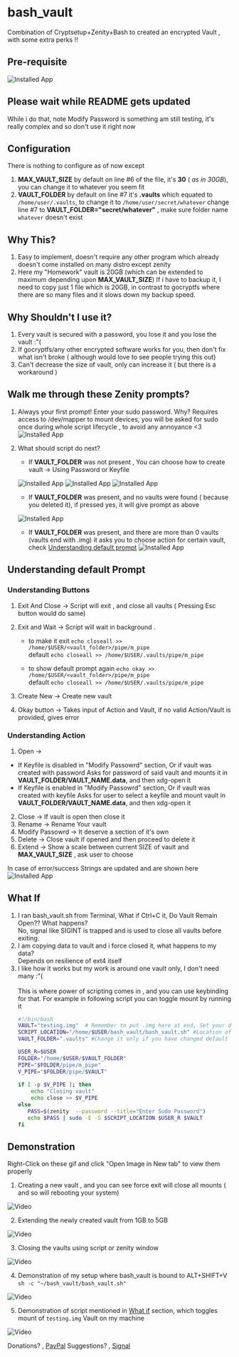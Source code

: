 # bash_vault

Combination of Cryptsetup+Zenity+Bash to created an encrypted Vault , with some extra perks !!

## Pre-requisite

![Installed App](./source/prerequisite.png "Check if you have these installed")

## Please wait while README gets updated 

While i do that, note Modify Password is something am still testing, it's really complex and so don't use it right now

## Configuration

There is nothing to configure as of now except

1. **MAX_VAULT_SIZE** by default on line #6 of the file, it's **30** ( *as in 30GB*), you can change it to whatever you seem fit
2. **VAULT_FOLDER** by default on line #7 it's **.vaults** which equated to ``` /home/user/.vaults ```, to change it to ``` /home/user/secret/whatever ``` change line #7 to **VAULT_FOLDER="secret/whatever"** , make sure folder name ``` whatever ``` doesn't exist

## Why This?

1. Easy to implement, doesn't require any other program which already doesn't come installed on many distro except zenity 
2. Here my "Homework" vault is 20GB (which can be extended to maximum depending upon **MAX_VAULT_SIZE**) If i have to backup it, I need to copy just 1 file which is 20GB, in contrast to gocryptfs where there are so many files and it slows down my backup speed.

## Why Shouldn't I use it? 

1. Every vault is secured with a password, you lose it and you lose the vault :"( 
2. If gocryptfs/any other encrypted software works for you, then don't fix what isn't broke ( although would love to see people trying this out)
3. Can't decrease the size of vault, only can increase it ( but there is a workaround )

## Walk me through these Zenity prompts?

1. Always your first prompt! Enter your sudo password. Why? Requires access to /dev/mapper to mount devices, you will be asked for sudo once during whole script lifecycle , to avoid any annoyance <3
![Installed App](./source/sudo.png "Your First Prompt, Asking for Sudo Password")  

2. What should script do next? 
    - If **VAULT_FOLDER** was not present , You can choose how to create vault -> Using Password or Keyfile
     
     ![Installed App](./source/choose_howto.png "If your Sudo password is correct, On first run ") ![Installed App](./source/create_vault.png "Creating vault with password ") ![Installed App](./source/keyfile.png "Creating vault with keyfile ") 
     
    - If **VAULT_FOLDER** was present, and no vaults were found ( because you deleted it), if pressed yes, it will give prompt as above
    
     ![Installed App](./source/no_vault.png "If your Sudo password is correct, And you have no vaults, check vault folder to see if you have vaults?")
    
    - If **VAULT_FOLDER** was present, and there are more than 0 vaults (vaults end with .img) it asks you to choose action for certain vault, check [Understanding default prompt](#understanding-default-prompt) 
     ![Installed App](./source/default.png "If your Sudo password is correct, And you have no vaults, check vault folder to see if you have vaults?")

## Understanding default Prompt

### Understanding Buttons 

1. Exit And Close -> Script will exit , and close all vaults ( Pressing Esc button would do same)
2. Exit and Wait -> Script will wait in background . 
   - to make it exit 
    ``` echo closeall >> /home/$USER/<vault_folder>/pipe/m_pipe ```<br>
    default ``` echo closeall >> /home/$USER/.vaults/pipe/m_pipe ```

   - to show default prompt again 
    ``` echo okay >> /home/$USER/<vault_folder>/pipe/m_pipe ```<br>
    default ``` echo closeall >> /home/$USER/.vaults/pipe/m_pipe ```

3. Create New -> Create new vault 
4. Okay button -> Takes input of Action and Vault, if no valid Action/Vault is provided, gives error

### Understanding Action 

1. Open -> 
  - If Keyfile is disabled in "Modify Passowrd" section, Or if vault was created with password
      Asks for password of said vault and mounts it in **VAULT_FOLDER/VAULT_NAME.data**, and then xdg-open it 
  - If Keyfile is enabled in "Modify Passowrd" section, Or if vault was created with keyfile
      Asks for user to select a keyfile and mount vault in **VAULT_FOLDER/VAULT_NAME.data**, and then xdg-open it 
2. Close -> If vault is open then close it 
3. Rename -> Rename Your vault
4. Modify Passowrd -> It deserve a section of it's own
5. Delete -> Close vault if opened and then proceed to delete it 
6. Extend -> Show a scale between current SIZE of vault and **MAX_VAULT_SIZE** , ask user to choose 

In case of error/success Strings are updated and are shown here
![Installed App](./source/info_action.png "See the highlight in red sqaure!")

## What If

1. I ran bash_vault.sh from Terminal, What if Ctrl+C it, Do Vault Remain Open?? What happens?
   <br>
   No, signal like SIGINT is trapped and is used to close all vaults before exiting.
2. I am copying data to vault and i force closed it, what happens to my data? 
   <br>
   Depends on resilience of ext4 itself
3. I like how it works but my work is around one vault only, I don't need many :"( <br>
   <br>
   This is where power of scripting comes in , and you can use keybinding for that.
   For example in following script you can toggle mount by running it 
    ```bash 
    #!/bin/bash
    VAULT="testing.img"  # Remember to put .img here at end, Set your default vault  
    SCRIPT_LOCATION="/home/$USER/bash_vault/bash_vault.sh" #Location of your bash_vault script 
    VAULT_FOLDER=".vaults" #Change it only if you have changed default in script 
   
    USER_R=$USER
    FOLDER="/home/$USER/$VAULT_FOLDER"
    PIPE="$FOLDER/pipe/m_pipe"
    V_PIPE="$FOLDER/pipe/$VAULT"
     
    if [ -p $V_PIPE ]; then 
        echo "Closing vault"
        echo close >> $V_PIPE 
    else
       PASS=$(zenity  --password --title="Enter Sudo Password") 
       echo $PASS | sudo -E -S $SCRIPT_LOCATION $USER_R $VAULT
    fi
    ```
## Demonstration 

Right-Click on these gif and click "Open Image in New tab" to view them properly

1. Creating a new vault , and you can see force exit will close all mounts ( and so will rebooting your system)

![Video](./source/create_vault_and_foce_close.gif)

2. Extending the newly created vault from 1GB to 5GB 
   
![Video](./source/extend_video.gif)

3. Closing the vaults using script or zenity window

![Video](./source/closing_vault.gif)

4. Demonstration of my setup where bash_vault is bound to ALT+SHIFT+V `sh -c "~/bash_vault/bash_vault.sh"`

![Video](./source/my_setup.gif)

5. Demonstration of script mentioned in [What if](#what-if) section, which toggles mount of `testing.img` Vault on my machine

![Video](./source/example.gif)

Donations? , [PayPal](https://paypal.me/TalentedTey?locale.x=en_GB)
Suggestions? , [Signal](https://signal.me/#p/+919519873721)
